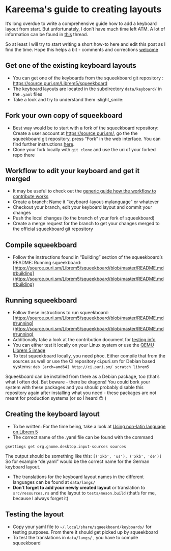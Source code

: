 Kareema's guide to creating layouts
===================================

It’s long overdue to write a comprehensive guide how to add a keyboard layout from start. But unfortunately, I don’t have much time left ATM. A lot of information can be found in [this](https://forums.puri.sm/t/using-non-latin-language-on-librem-5/7103/5) thread.

So at least I will try to start writing a short how-to here and edit this post as I find the time. Hope this helps a bit - comments and corrections [welcome](https://source.puri.sm/Librem5/squeekboard/-/merge_requests/)

## Get one of the existing keyboard layouts

* You can get one of the keyboards from the squeekboard git repository : [https://source.puri.sm/Librem5/squeekboard ](https://source.puri.sm/Librem5/squeekboard)
* The keyboard layouts are located in the subdirectory `data/keyboard/` in the `.yaml` files
* Take a look and try to understand them :slight_smile:

## Fork your own copy of squeekboard

* Best way would be to start with a fork of the squeekboard repository: Create a user account at https://source.puri.sm/, go the the squeekboard git repository, press “Fork” in the web interface. You can find further instructions [here](https://docs.gitlab.com/ee/user/project/repository/forking_workflow.html#creating-a-fork).
* Clone your fork locally with `git clone` and use the uri of your forked repo there

## Workflow to edit your keyboard and get it merged

* It may be useful to check out the [generic guide how the workflow to contribute works](https://developer.puri.sm/Librem5/Contact/Contributing.html)
* Create a branch: Name it “keyboard-layout-mylanguage” or whatever
* Checkout your branch, edit your keyboard layout and commit your changes
* Push the local changes (to the branch of your fork of squeekboard)
* Create a merge request for the branch to get your changes merged to the official squeekboard git repository

## Compile squeekboard

* Follow the instructions found in “Building” section of the squeekboard’s README: Running squeekboard: [https://source.puri.sm/Librem5/squeekboard/blob/master/README.md#building](https://source.puri.sm/Librem5/squeekboard/blob/master/README.md#building)

## Running squeekboard

* Follow these instructions to run squeekboard: [https://source.puri.sm/Librem5/squeekboard/blob/master/README.md#running](https://source.puri.sm/Librem5/squeekboard/blob/master/README.md#running)
* Additionally take a look at the contribution document for [testing info](HACKING.md#testing)
* You can either test it locally on your Linux system or use the [QEMU Librem 5 image](https://developer.puri.sm/Librem5/Development_Environment/Boards/emulators.html)
* To test squeekboard locally, you need phoc. Either compile that from the sources as well or use the CI repository ci.puri.sm for Debian based systems:
  `deb [arch=amd64] http://ci.puri.sm/ scratch librem5`

Squeekboard can be installed from there as a Debian package, too (that’s what I often do). But beware - there be dragons! You could bork your system with these packages and you should probably disable this repository again after installing what you need - these packages are not meant for production systems (or so I heard :wink: )

## Creating the keyboard layout

* To be written: For the time being, take a look at [Using non-latin language on Librem 5 ](https://forums.puri.sm/t/using-non-latin-language-on-librem-5/7103/5)
* The correct name of the .yaml file can be found with the command 

```
gsettings get org.gnome.desktop.input-sources sources
```

The output should be something like this: `[('xkb', 'us'), ('xkb', 'de')]`
So for example “de.yaml” would be the correct name for the German keyboard layout.
* The translations for the keyboard layout names in the different languages can be found at `data/langs/`
* **Don’t forget to add your newly created layout** or translation to `src/resources.rs` and the layout to `tests/meson.build` (that’s for me, because I always forget it)

## Testing the layout

* Copy your yaml file to `~/.local/share/squeekboard/keyboards/` for testing purposes. From there it should get picked up by squeekboard
* To test the translations in `data/langs/` , you have to compile squeekboard

